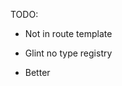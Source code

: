 TODO:

- Not in route template
- Glint no type registry
- Better <style> example?
- TypeScript examples?
- Not working in v2 addon (separate setup)
- codemod
- no ember-cli generate?
- no docs
- automatic imports in handlebars

- addon author section/using addons
- No more Jw::Button
  - folder namespace syntax
  -> Button or JwButton
  - Autocomplete by class name

- Glint - no registry
  - TS example?

Locally defined component:
- not good example

DAY -1

- Strict mode stuff
- Multiple components in 1
